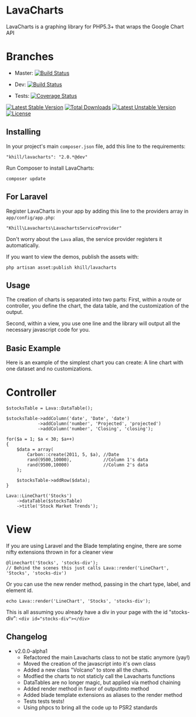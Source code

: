 LavaCharts
==========

LavaCharts is a graphing library for PHP5.3+ that wraps the Google Chart API

Branches
========
 - Master: [![Build Status](https://travis-ci.org/kevinkhill/LavaCharts.png?branch=master)](https://travis-ci.org/kevinkhill/LavaCharts)

 - Dev: [![Build Status](https://travis-ci.org/kevinkhill/LavaCharts.png?branch=dev)](https://travis-ci.org/kevinkhill/LavaCharts)

 - Tests: [![Coverage Status](https://coveralls.io/repos/kevinkhill/LavaCharts/badge.png?branch=dev)](https://coveralls.io/r/kevinkhill/LavaCharts?branch=dev)

 [![Latest Stable Version](https://poser.pugx.org/khill/lavacharts/v/stable.svg)](https://packagist.org/packages/khill/lavacharts) [![Total Downloads](https://poser.pugx.org/khill/lavacharts/downloads.svg)](https://packagist.org/packages/khill/lavacharts) [![Latest Unstable Version](https://poser.pugx.org/khill/lavacharts/v/unstable.svg)](https://packagist.org/packages/khill/lavacharts) [![License](https://poser.pugx.org/khill/lavacharts/license.svg)](https://packagist.org/packages/khill/lavacharts)

Installing
----------
In your project's main ```composer.json``` file, add this line to the requirements:

  ```
  "khill/lavacharts": "2.0.*@dev"
  ```

Run Composer to install LavaCharts:

  ```
  composer update
  ```

For Laravel
-----------
Register LavaCharts in your app by adding this line to the providers array in ```app/config/app.php```:

  ```
  "Khill\Lavacharts\LavachartsServiceProvider"
  ```

  Don't worry about the ```Lava``` alias, the service provider registers it automatically.

If you want to view the demos, publish the assets with:

  ```
  php artisan asset:publish khill/lavacharts
  ```

Usage
-----
The creation of charts is separated into two parts:
First, within a route or controller, you define the chart, the data table, and the customization of the output.

Second, within a view, you use one line and the library will output all the necessary javascript code for you.

Basic Example
-------------
Here is an example of the simplest chart you can create: A line chart with one dataset and no customizations.

Controller
==========
  ```
  $stocksTable = Lava::DataTable();

  $stocksTable->addColumn('date', 'Date', 'date')
              ->addColumn('number', 'Projected', 'projected')
              ->addColumn('number', 'Closing', 'closing');

  for($a = 1; $a < 30; $a++)
  {
      $data = array(
          Carbon::create(2011, 5, $a), //Date
          rand(9500,10000),            //Column 1's data
          rand(9500,10000)             //Column 2's data
      );

      $stocksTable->addRow($data);
  }

  Lava::LineChart('Stocks')
      ->dataTable($stocksTable)
      ->title('Stock Market Trends');
  ```

View
====
If you are using Laravel and the Blade templating engine, there are some nifty extensions thrown in for a cleaner view

  ```
  @linechart('Stocks', 'stocks-div');
  // Behind the scenes this just calls Lava::render('LineChart', 'Stocks', 'stocks-div')
  ```

Or you can use the new render method, passing in the chart type, label, and element id.

  ```
  echo Lava::render('LineChart', 'Stocks', 'stocks-div');
  ```

This is all assuming you already have a div in your page with the id "stocks-div":
```<div id="stocks-div"></div>```


Changelog
---------
 - v2.0.0-alpha1
   - Refactored the main Lavacharts class to not be static anymore (yay!)
   - Moved the creation of the javascript into it's own class
   - Added a new class "Volcano" to store all the charts.
   - Modfied the charts to not staticly call the Lavacharts functions
   - DataTables are no longer magic, but applied via method chaining
   - Added render method in favor of outputInto method
   - Added blade template extensions as aliases to the render method
   - Tests tests tests!
   - Using phpcs to bring all the code up to PSR2 standards
